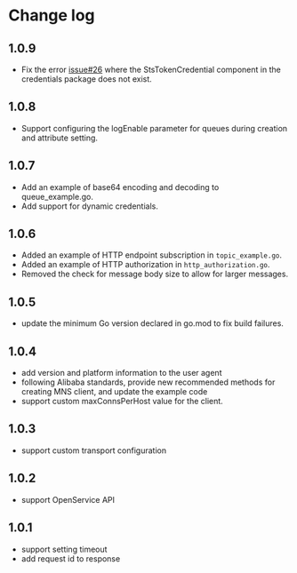 # Change log

## 1.0.9
- Fix the error [issue#26](https://github.com/aliyun/aliyun-mns-go-sdk/issues/26) where the StsTokenCredential component in the credentials package does not exist.

## 1.0.8
- Support configuring the logEnable parameter for queues during creation and attribute setting.

## 1.0.7
- Add an example of base64 encoding and decoding to queue_example.go.
- Add support for dynamic credentials.

## 1.0.6
- Added an example of HTTP endpoint subscription in `topic_example.go`.
- Added an example of HTTP authorization in `http_authorization.go`.
- Removed the check for message body size to allow for larger messages.

## 1.0.5
- update the minimum Go version declared in go.mod to fix build failures.

## 1.0.4
- add version and platform information to the user agent
- following Alibaba standards, provide new recommended methods for creating MNS client, and update the example code
- support custom maxConnsPerHost value for the client.

## 1.0.3

- support custom transport configuration

## 1.0.2

- support OpenService API

## 1.0.1

- support setting timeout
- add request id to response
